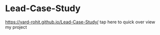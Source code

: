 # Lead-Case-Study
https://vard-rohit.github.io/Lead-Case-Study/ tap here to quick over view my project
